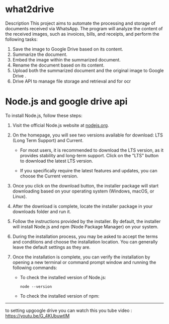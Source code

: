 # what2drive

Description
This project aims to automate the processing and storage of documents received via WhatsApp. The program will analyze the content of the received images, such as invoices, bills, and receipts, and perform the following tasks:

1) Save the image to Google Drive based on its content.
2) Summarize the document.
3) Embed the image within the summarized document.
4) Rename the document based on its content.
5) Upload both the summarized document and the original image to Google Drive .
7)  Drive API to manage file storage and retrieval and for ocr

#    Node.js and google drive api 

To install Node.js, follow these steps:

1. Visit the official Node.js website at [nodejs.org](https://nodejs.org).

2. On the homepage, you will see two versions available for download: LTS (Long Term Support) and Current. 

   - For most users, it is recommended to download the LTS version, as it provides stability and long-term support. Click on the "LTS" button to download the latest LTS version.
   
   - If you specifically require the latest features and updates, you can choose the Current version.

3. Once you click on the download button, the installer package will start downloading based on your operating system (Windows, macOS, or Linux).

4. After the download is complete, locate the installer package in your downloads folder and run it.

5. Follow the instructions provided by the installer. By default, the installer will install Node.js and npm (Node Package Manager) on your system.

6. During the installation process, you may be asked to accept the terms and conditions and choose the installation location. You can generally leave the default settings as they are.

7. Once the installation is complete, you can verify the installation by opening a new terminal or command prompt window and running the following commands:

   - To check the installed version of Node.js:
     ```
     node --version
     ```

   - To check the installed version of npm:
 -------------------------------------------------------------------------------------------------------------

to setting upgoogle drive you can watch this you tube video : https://youtu.be/G_4KUbuwtlM
